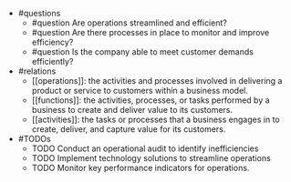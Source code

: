 - #questions
	- #question Are operations streamlined and efficient?
	- #question Are there processes in place to monitor and improve efficiency?
	- #question Is the company able to meet customer demands efficiently?
- #relations
	- [[operations]]: the activities and processes involved in delivering a product or service to customers within a business model.
	- [[functions]]: the activities, processes, or tasks performed by a business to create and deliver value to its customers.
	- [[activities]]: the tasks or processes that a business engages in to create, deliver, and capture value for its customers.
- #TODOs
	- TODO Conduct an operational audit to identify inefficiencies
	- TODO  Implement technology solutions to streamline operations
	- TODO  Monitor key performance indicators for operations.












